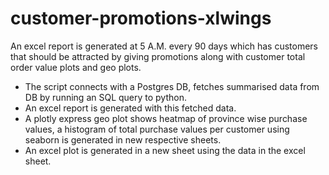 # customer-promotions-xlwings
An excel report is generated at 5 A.M. every 90 days which has customers that should be attracted by giving promotions along with customer total order value plots and geo plots.

- The script connects with a Postgres DB, fetches summarised data from DB by running an SQL query to python.
- An excel report is generated with this fetched data.
- A plotly express geo plot shows heatmap of province wise purchase values, a histogram of total purchase values per customer using seaborn is generated in new respective sheets.
- An excel plot is generated in a new sheet using the data in the excel sheet.
